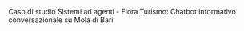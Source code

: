 Caso di studio Sistemi ad agenti - Flora Turismo:
Chatbot informativo conversazionale su Mola di Bari
